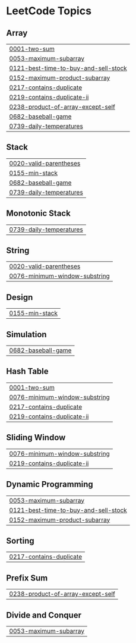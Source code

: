
<!---LeetCode Topics Start-->
# LeetCode Topics
## Array
|  |
| ------- |
| [0001-two-sum](https://github.com/Vatsal-vyas/Leetcode-Solutions/tree/master/0001-two-sum) |
| [0053-maximum-subarray](https://github.com/Vatsal-vyas/Leetcode-Solutions/tree/master/0053-maximum-subarray) |
| [0121-best-time-to-buy-and-sell-stock](https://github.com/Vatsal-vyas/Leetcode-Solutions/tree/master/0121-best-time-to-buy-and-sell-stock) |
| [0152-maximum-product-subarray](https://github.com/Vatsal-vyas/Leetcode-Solutions/tree/master/0152-maximum-product-subarray) |
| [0217-contains-duplicate](https://github.com/Vatsal-vyas/Leetcode-Solutions/tree/master/0217-contains-duplicate) |
| [0219-contains-duplicate-ii](https://github.com/Vatsal-vyas/Leetcode-Solutions/tree/master/0219-contains-duplicate-ii) |
| [0238-product-of-array-except-self](https://github.com/Vatsal-vyas/Leetcode-Solutions/tree/master/0238-product-of-array-except-self) |
| [0682-baseball-game](https://github.com/Vatsal-vyas/Leetcode-Solutions/tree/master/0682-baseball-game) |
| [0739-daily-temperatures](https://github.com/Vatsal-vyas/Leetcode-Solutions/tree/master/0739-daily-temperatures) |
## Stack
|  |
| ------- |
| [0020-valid-parentheses](https://github.com/Vatsal-vyas/Leetcode-Solutions/tree/master/0020-valid-parentheses) |
| [0155-min-stack](https://github.com/Vatsal-vyas/Leetcode-Solutions/tree/master/0155-min-stack) |
| [0682-baseball-game](https://github.com/Vatsal-vyas/Leetcode-Solutions/tree/master/0682-baseball-game) |
| [0739-daily-temperatures](https://github.com/Vatsal-vyas/Leetcode-Solutions/tree/master/0739-daily-temperatures) |
## Monotonic Stack
|  |
| ------- |
| [0739-daily-temperatures](https://github.com/Vatsal-vyas/Leetcode-Solutions/tree/master/0739-daily-temperatures) |
## String
|  |
| ------- |
| [0020-valid-parentheses](https://github.com/Vatsal-vyas/Leetcode-Solutions/tree/master/0020-valid-parentheses) |
| [0076-minimum-window-substring](https://github.com/Vatsal-vyas/Leetcode-Solutions/tree/master/0076-minimum-window-substring) |
## Design
|  |
| ------- |
| [0155-min-stack](https://github.com/Vatsal-vyas/Leetcode-Solutions/tree/master/0155-min-stack) |
## Simulation
|  |
| ------- |
| [0682-baseball-game](https://github.com/Vatsal-vyas/Leetcode-Solutions/tree/master/0682-baseball-game) |
## Hash Table
|  |
| ------- |
| [0001-two-sum](https://github.com/Vatsal-vyas/Leetcode-Solutions/tree/master/0001-two-sum) |
| [0076-minimum-window-substring](https://github.com/Vatsal-vyas/Leetcode-Solutions/tree/master/0076-minimum-window-substring) |
| [0217-contains-duplicate](https://github.com/Vatsal-vyas/Leetcode-Solutions/tree/master/0217-contains-duplicate) |
| [0219-contains-duplicate-ii](https://github.com/Vatsal-vyas/Leetcode-Solutions/tree/master/0219-contains-duplicate-ii) |
## Sliding Window
|  |
| ------- |
| [0076-minimum-window-substring](https://github.com/Vatsal-vyas/Leetcode-Solutions/tree/master/0076-minimum-window-substring) |
| [0219-contains-duplicate-ii](https://github.com/Vatsal-vyas/Leetcode-Solutions/tree/master/0219-contains-duplicate-ii) |
## Dynamic Programming
|  |
| ------- |
| [0053-maximum-subarray](https://github.com/Vatsal-vyas/Leetcode-Solutions/tree/master/0053-maximum-subarray) |
| [0121-best-time-to-buy-and-sell-stock](https://github.com/Vatsal-vyas/Leetcode-Solutions/tree/master/0121-best-time-to-buy-and-sell-stock) |
| [0152-maximum-product-subarray](https://github.com/Vatsal-vyas/Leetcode-Solutions/tree/master/0152-maximum-product-subarray) |
## Sorting
|  |
| ------- |
| [0217-contains-duplicate](https://github.com/Vatsal-vyas/Leetcode-Solutions/tree/master/0217-contains-duplicate) |
## Prefix Sum
|  |
| ------- |
| [0238-product-of-array-except-self](https://github.com/Vatsal-vyas/Leetcode-Solutions/tree/master/0238-product-of-array-except-self) |
## Divide and Conquer
|  |
| ------- |
| [0053-maximum-subarray](https://github.com/Vatsal-vyas/Leetcode-Solutions/tree/master/0053-maximum-subarray) |
<!---LeetCode Topics End-->
